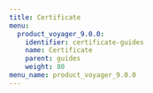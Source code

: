 ```yaml
---
title: Certificate
menu:
  product_voyager_9.0.0:
    identifier: certificate-guides
    name: Certificate
    parent: guides
    weight: 80
menu_name: product_voyager_9.0.0
---
```



